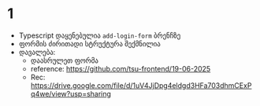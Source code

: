 # 1
- Typescript დაყენებულია `add-login-form` ბრენჩზე
- ფორმის ძირითადი სტრუქტურა შექმნილია
- დავალება:
  - დაასრულეთ ფორმა 
  - reference: https://github.com/tsu-frontend/19-06-2025
  - Rec: https://drive.google.com/file/d/1uV4JjDpg4eldgd3HFa703dhmCExPq4we/view?usp=sharing
